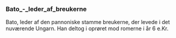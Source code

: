 ### Bato_-_leder_af_breukerne


Bato, leder af den pannoniske stamme breukerne, der levede i det nuværende Ungarn. Han deltog i oprøret mod romerne i år 6 e.Kr.